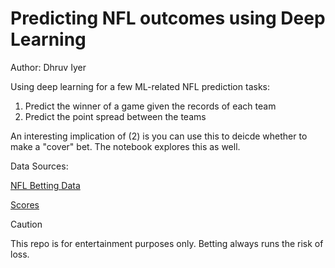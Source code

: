 # Predicting NFL outcomes using Deep Learning

Author: Dhruv Iyer

Using deep learning for a few ML-related NFL prediction tasks:

1. Predict the winner of a game given the records of each team
2. Predict the point spread between the teams

An interesting implication of (2) is you can use this to deicde whether to make a "cover" bet. The notebook explores this as well.

Data Sources:

[NFL Betting Data](https://www.kaggle.com/datasets/tobycrabtree/nfl-scores-and-betting-data/code)

[Scores](https://www.kaggle.com/datasets/keonim/nfl-game-scores-dataset-2017-2023)

> [!CAUTION]
> This repo is for entertainment purposes only. Betting always runs the risk of loss.
